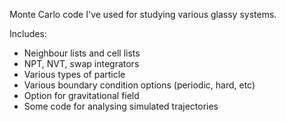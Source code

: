 Monte Carlo code I've used for studying various glassy systems.

Includes:
- Neighbour lists and cell lists
- NPT, NVT, swap integrators
- Various types of particle
- Various boundary condition options (periodic, hard, etc)
- Option for gravitational field
- Some code for analysing simulated trajectories
